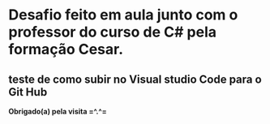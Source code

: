 
<h1> Desafio feito em aula junto com o professor do curso de C# pela formação Cesar. </h1>
<h2>teste de como subir no Visual studio Code para o Git Hub</h2>
<strong>Obrigado(a) pela visita =^.^=</strong>

